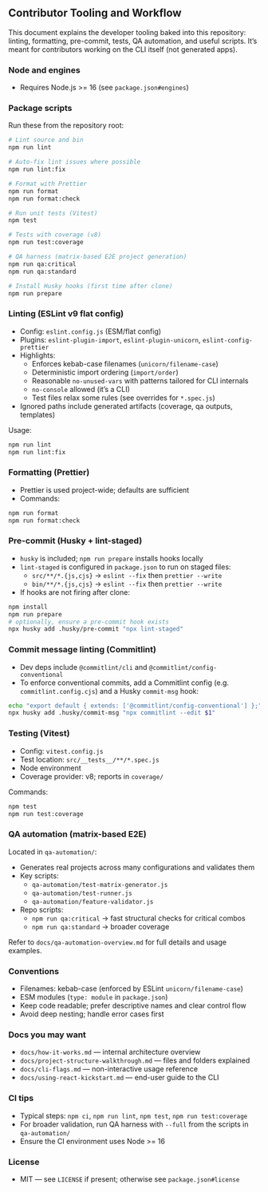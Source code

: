 ## Contributor Tooling and Workflow

This document explains the developer tooling baked into this repository: linting, formatting, pre-commit, tests, QA automation, and useful scripts. It’s meant for contributors working on the CLI itself (not generated apps).

### Node and engines

- Requires Node.js >= 16 (see `package.json#engines`)

### Package scripts

Run these from the repository root:

```bash
# Lint source and bin
npm run lint

# Auto-fix lint issues where possible
npm run lint:fix

# Format with Prettier
npm run format
npm run format:check

# Run unit tests (Vitest)
npm test

# Tests with coverage (v8)
npm run test:coverage

# QA harness (matrix-based E2E project generation)
npm run qa:critical
npm run qa:standard

# Install Husky hooks (first time after clone)
npm run prepare
```

### Linting (ESLint v9 flat config)

- Config: `eslint.config.js` (ESM/flat config)
- Plugins: `eslint-plugin-import`, `eslint-plugin-unicorn`, `eslint-config-prettier`
- Highlights:
  - Enforces kebab-case filenames (`unicorn/filename-case`)
  - Deterministic import ordering (`import/order`)
  - Reasonable `no-unused-vars` with patterns tailored for CLI internals
  - `no-console` allowed (it’s a CLI)
  - Test files relax some rules (see overrides for `*.spec.js`)
- Ignored paths include generated artifacts (coverage, qa outputs, templates)

Usage:

```bash
npm run lint
npm run lint:fix
```

### Formatting (Prettier)

- Prettier is used project-wide; defaults are sufficient
- Commands:

```bash
npm run format
npm run format:check
```

### Pre-commit (Husky + lint-staged)

- `husky` is included; `npm run prepare` installs hooks locally
- `lint-staged` is configured in `package.json` to run on staged files:
  - `src/**/*.{js,cjs}` → `eslint --fix` then `prettier --write`
  - `bin/**/*.{js,cjs}` → `eslint --fix` then `prettier --write`
- If hooks are not firing after clone:

```bash
npm install
npm run prepare
# optionally, ensure a pre-commit hook exists
npx husky add .husky/pre-commit "npx lint-staged"
```

### Commit message linting (Commitlint)

- Dev deps include `@commitlint/cli` and `@commitlint/config-conventional`
- To enforce conventional commits, add a Commitlint config (e.g. `commitlint.config.cjs`) and a Husky `commit-msg` hook:

```bash
echo "export default { extends: ['@commitlint/config-conventional'] };" > commitlint.config.js
npx husky add .husky/commit-msg "npx commitlint --edit $1"
```

### Testing (Vitest)

- Config: `vitest.config.js`
- Test location: `src/__tests__/**/*.spec.js`
- Node environment
- Coverage provider: v8; reports in `coverage/`

Commands:

```bash
npm test
npm run test:coverage
```

### QA automation (matrix-based E2E)

Located in `qa-automation/`:

- Generates real projects across many configurations and validates them
- Key scripts:
  - `qa-automation/test-matrix-generator.js`
  - `qa-automation/test-runner.js`
  - `qa-automation/feature-validator.js`
- Repo scripts:
  - `npm run qa:critical` → fast structural checks for critical combos
  - `npm run qa:standard` → broader coverage

Refer to `docs/qa-automation-overview.md` for full details and usage examples.

### Conventions

- Filenames: kebab-case (enforced by ESLint `unicorn/filename-case`)
- ESM modules (`type: module` in `package.json`)
- Keep code readable; prefer descriptive names and clear control flow
- Avoid deep nesting; handle error cases first

### Docs you may want

- `docs/how-it-works.md` — internal architecture overview
- `docs/project-structure-walkthrough.md` — files and folders explained
- `docs/cli-flags.md` — non-interactive usage reference
- `docs/using-react-kickstart.md` — end-user guide to the CLI

### CI tips

- Typical steps: `npm ci`, `npm run lint`, `npm test`, `npm run test:coverage`
- For broader validation, run QA harness with `--full` from the scripts in `qa-automation/`
- Ensure the CI environment uses Node >= 16

### License

- MIT — see `LICENSE` if present; otherwise see `package.json#license`
